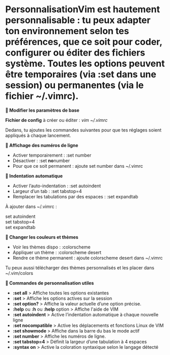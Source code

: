 # PersonnalisationVim est **hautement personnalisable** : tu peux adapter ton environnement selon tes préférences, que ce soit pour coder, configurer ou éditer des fichiers système. Toutes les options peuvent être **temporaires** (via :set dans une session) ou **permanentes** (via le fichier ~/.vimrc).



**📁 Modifier les paramètres de base**

**Fichier de config** à créer ou éditer : *vim ~/.vimrc*

Dedans, tu ajoutes les commandes suivantes pour que tes réglages soient appliqués à chaque lancement.



**🔢 Affichage des numéros de ligne**

- Activer temporairement : :set number
- Désactiver : :set **no**number
- Pour que ce soit permanent : ajoute set number dans ~/.vimrc



**🔧 Indentation automatique**

- Activer l’auto-indentation : :set autoindent
- Largeur d’un tab : :set tabstop=4
- Remplacer les tabulations par des espaces : :set expandtab

À ajouter dans ~/.vimrc :

set autoindent  
set tabstop=4  
set expandtab



**🎨 Changer les couleurs et thèmes**

- Voir les thèmes dispo : :colorscheme
- Appliquer un thème : :colorscheme desert
- Rendre ce thème permanent : ajoute colorscheme desert dans ~/.vimrc

Tu peux aussi télécharger des thèmes personnalisés et les placer dans ~/.vim/colors

**🔧 Commandes de personnalisation utiles**

- **:set all** > Affiche toutes les options existantes
- **:set** > Affiche les options actives sur la session
- **:set option?** > Affiche la valeur actuelle d’une option précise.
- **:help** ou **:h** ou **:help** option > Affiche l'aide de VIM
- **:set autoindent** > Active l’indentation automatique à chaque nouvelle ligne
- **:set nocompatible** > Active les déplacements et fonctions Linux de VIM
- **:set showmode** > Affiche dans la barre du bas le mode actif
- **:set number** > Affiche les numéros de ligne.
- **:set tabstop=4** > Définit la largeur d’une tabulation à 4 espaces
- **:syntax on** > Active la coloration syntaxique selon le langage détecté
